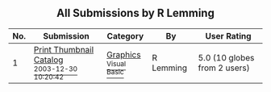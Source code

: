 ﻿<div align="center">

## All Submissions by R Lemming

</div>

No.  | Submission | Category | By   | User Rating
---- | ---------- | -------- | ---- | -----------
1 | [Print Thumbnail Catalog<br /><sup>2003-12-30 10:20:42</sup>](https://github.com/Planet-Source-Code/r-lemming-print-thumbnail-catalog__1-50690) | [Graphics<br /><sup>Visual Basic</sup>](../ByCategory/graphics__1-46.md) | R Lemming | 5.0 (10 globes from 2 users)
